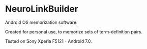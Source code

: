 # NeuroLinkBuilder
Android OS memorization software.

Created for personal use, to memorize sets of term-definition pairs.

Tested on Sony Xperia F5121 - Android 7.0.

